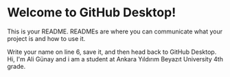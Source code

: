 # Welcome to GitHub Desktop!

This is your README. READMEs are where you can communicate what your project is and how to use it.

Write your name on line 6, save it, and then head back to GitHub Desktop.
Hi, I'm Ali Günay and i am a student at Ankara Yıldırım Beyazıt University 4th grade.
